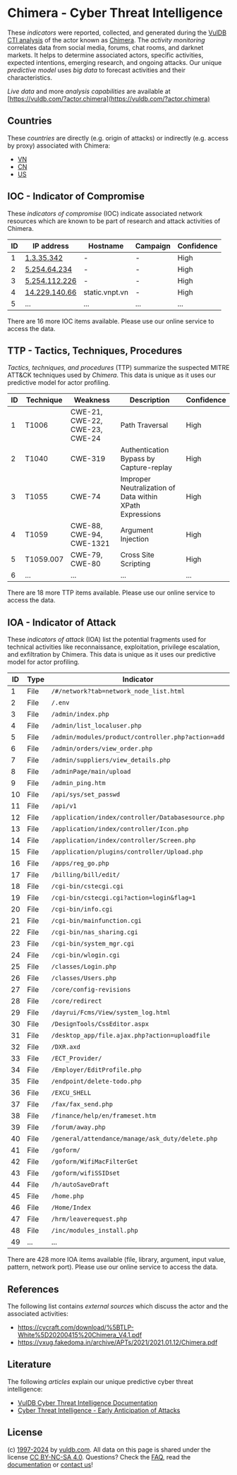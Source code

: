 # Chimera - Cyber Threat Intelligence

These _indicators_ were reported, collected, and generated during the [VulDB CTI analysis](https://vuldb.com/?kb.cti) of the actor known as [Chimera](https://vuldb.com/?actor.chimera). The _activity monitoring_ correlates data from social media, forums, chat rooms, and darknet markets. It helps to determine associated actors, specific activities, expected intentions, emerging research, and ongoing attacks. Our unique _predictive model_ uses _big data_ to forecast activities and their characteristics.

_Live data_ and more _analysis capabilities_ are available at [https://vuldb.com/?actor.chimera](https://vuldb.com/?actor.chimera)

## Countries

These _countries_ are directly (e.g. origin of attacks) or indirectly (e.g. access by proxy) associated with Chimera:

* [VN](https://vuldb.com/?country.vn)
* [CN](https://vuldb.com/?country.cn)
* [US](https://vuldb.com/?country.us)

## IOC - Indicator of Compromise

These _indicators of compromise_ (IOC) indicate associated network resources which are known to be part of research and attack activities of Chimera.

ID | IP address | Hostname | Campaign | Confidence
-- | ---------- | -------- | -------- | ----------
1 | [1.3.35.342](https://vuldb.com/?ip.1.3.35.342) | - | - | High
2 | [5.254.64.234](https://vuldb.com/?ip.5.254.64.234) | - | - | High
3 | [5.254.112.226](https://vuldb.com/?ip.5.254.112.226) | - | - | High
4 | [14.229.140.66](https://vuldb.com/?ip.14.229.140.66) | static.vnpt.vn | - | High
5 | ... | ... | ... | ...

There are 16 more IOC items available. Please use our online service to access the data.

## TTP - Tactics, Techniques, Procedures

_Tactics, techniques, and procedures_ (TTP) summarize the suspected MITRE ATT&CK techniques used by _Chimera_. This data is unique as it uses our predictive model for actor profiling.

ID | Technique | Weakness | Description | Confidence
-- | --------- | -------- | ----------- | ----------
1 | T1006 | CWE-21, CWE-22, CWE-23, CWE-24 | Path Traversal | High
2 | T1040 | CWE-319 | Authentication Bypass by Capture-replay | High
3 | T1055 | CWE-74 | Improper Neutralization of Data within XPath Expressions | High
4 | T1059 | CWE-88, CWE-94, CWE-1321 | Argument Injection | High
5 | T1059.007 | CWE-79, CWE-80 | Cross Site Scripting | High
6 | ... | ... | ... | ...

There are 18 more TTP items available. Please use our online service to access the data.

## IOA - Indicator of Attack

These _indicators of attack_ (IOA) list the potential fragments used for technical activities like reconnaissance, exploitation, privilege escalation, and exfiltration by Chimera. This data is unique as it uses our predictive model for actor profiling.

ID | Type | Indicator | Confidence
-- | ---- | --------- | ----------
1 | File | `/#/network?tab=network_node_list.html` | High
2 | File | `/.env` | Low
3 | File | `/admin/index.php` | High
4 | File | `/admin/list_localuser.php` | High
5 | File | `/admin/modules/product/controller.php?action=add` | High
6 | File | `/admin/orders/view_order.php` | High
7 | File | `/admin/suppliers/view_details.php` | High
8 | File | `/adminPage/main/upload` | High
9 | File | `/admin_ping.htm` | High
10 | File | `/api/sys/set_passwd` | High
11 | File | `/api/v1` | Low
12 | File | `/application/index/controller/Databasesource.php` | High
13 | File | `/application/index/controller/Icon.php` | High
14 | File | `/application/index/controller/Screen.php` | High
15 | File | `/application/plugins/controller/Upload.php` | High
16 | File | `/apps/reg_go.php` | High
17 | File | `/billing/bill/edit/` | High
18 | File | `/cgi-bin/cstecgi.cgi` | High
19 | File | `/cgi-bin/cstecgi.cgi?action=login&flag=1` | High
20 | File | `/cgi-bin/info.cgi` | High
21 | File | `/cgi-bin/mainfunction.cgi` | High
22 | File | `/cgi-bin/nas_sharing.cgi` | High
23 | File | `/cgi-bin/system_mgr.cgi` | High
24 | File | `/cgi-bin/wlogin.cgi` | High
25 | File | `/classes/Login.php` | High
26 | File | `/classes/Users.php` | High
27 | File | `/core/config-revisions` | High
28 | File | `/core/redirect` | High
29 | File | `/dayrui/Fcms/View/system_log.html` | High
30 | File | `/DesignTools/CssEditor.aspx` | High
31 | File | `/desktop_app/file.ajax.php?action=uploadfile` | High
32 | File | `/DXR.axd` | Medium
33 | File | `/ECT_Provider/` | High
34 | File | `/Employer/EditProfile.php` | High
35 | File | `/endpoint/delete-todo.php` | High
36 | File | `/EXCU_SHELL` | Medium
37 | File | `/fax/fax_send.php` | High
38 | File | `/finance/help/en/frameset.htm` | High
39 | File | `/forum/away.php` | High
40 | File | `/general/attendance/manage/ask_duty/delete.php` | High
41 | File | `/goform/` | Medium
42 | File | `/goform/WifiMacFilterGet` | High
43 | File | `/goform/wifiSSIDset` | High
44 | File | `/h/autoSaveDraft` | High
45 | File | `/home.php` | Medium
46 | File | `/Home/Index` | Medium
47 | File | `/hrm/leaverequest.php` | High
48 | File | `/inc/modules_install.php` | High
49 | ... | ... | ...

There are 428 more IOA items available (file, library, argument, input value, pattern, network port). Please use our online service to access the data.

## References

The following list contains _external sources_ which discuss the actor and the associated activities:

* https://cycraft.com/download/%5BTLP-White%5D20200415%20Chimera_V4.1.pdf
* https://vxug.fakedoma.in/archive/APTs/2021/2021.01.12/Chimera.pdf

## Literature

The following _articles_ explain our unique predictive cyber threat intelligence:

* [VulDB Cyber Threat Intelligence Documentation](https://vuldb.com/?kb.cti)
* [Cyber Threat Intelligence - Early Anticipation of Attacks](https://www.scip.ch/en/?labs.20201022)

## License

(c) [1997-2024](https://vuldb.com/?kb.changelog) by [vuldb.com](https://vuldb.com/?kb.about). All data on this page is shared under the license [CC BY-NC-SA 4.0](https://creativecommons.org/licenses/by-nc-sa/4.0/). Questions? Check the [FAQ](https://vuldb.com/?kb.faq), read the [documentation](https://vuldb.com/?kb) or [contact us](https://vuldb.com/?contact)!
